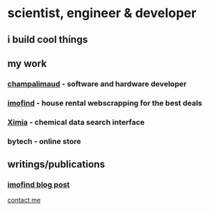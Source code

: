 
# scientist, engineer & developer
## i build cool things

## my work

### [champalimaud](https://ricmonteiro.github.io/ccu_attention_documentation/) - software and hardware developer

### [imofind](https://github.com/ricmonteiro/imofind) - house rental webscrapping for the best deals


### [Ximia](https://github.com/ricmonteiro/ximia) - chemical data search interface

### bytech - online store




## writings/publications
### [imofind blog post](https://ricmonteiro.medium.com/too-good-to-be-true-posts-in-house-rental-website-with-python-beautiful-soup-794e4fefd7d0)





[contact me](mailto:ricardo_luis19@hotmail.com)
